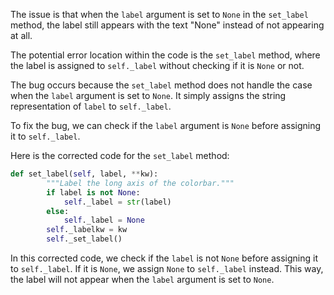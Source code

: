The issue is that when the `label` argument is set to `None` in the `set_label` method, the label still appears with the text "None" instead of not appearing at all.

The potential error location within the code is the `set_label` method, where the label is assigned to `self._label` without checking if it is `None` or not.

The bug occurs because the `set_label` method does not handle the case when the `label` argument is set to `None`. It simply assigns the string representation of `label` to `self._label`.

To fix the bug, we can check if the `label` argument is `None` before assigning it to `self._label`.

Here is the corrected code for the `set_label` method:

```python
def set_label(self, label, **kw):
        """Label the long axis of the colorbar."""
        if label is not None:
            self._label = str(label)
        else:
            self._label = None
        self._labelkw = kw
        self._set_label()
```

In this corrected code, we check if the `label` is not `None` before assigning it to `self._label`. If it is `None`, we assign `None` to `self._label` instead. This way, the label will not appear when the `label` argument is set to `None`.